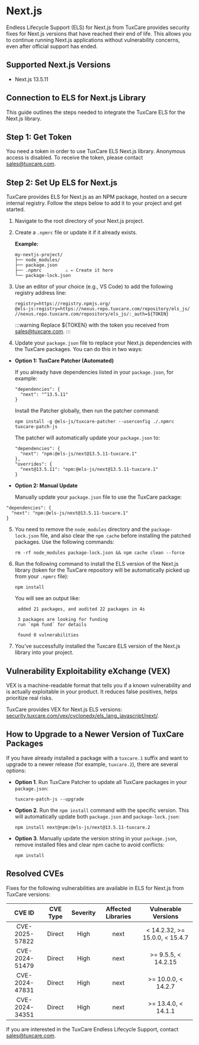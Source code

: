 # Next.js

Endless Lifecycle Support (ELS) for Next.js from TuxCare provides security fixes for Next.js versions that have reached their end of life. This allows you to continue running Next.js applications without vulnerability concerns, even after official support has ended.

## Supported Next.js Versions

* Next.js 13.5.11

## Connection to ELS for Next.js Library

This guide outlines the steps needed to integrate the TuxCare ELS for the Next.js library.

## Step 1: Get Token

You need a token in order to use TuxCare ELS Next.js library. Anonymous access is disabled. To receive the token, please contact [sales@tuxcare.com](mailto:sales@tuxcare.com).

## Step 2: Set Up ELS for Next.js

TuxCare provides ELS for Next.js as an NPM package, hosted on a secure internal registry. Follow the steps below to add it to your project and get started.

1. Navigate to the root directory of your Next.js project.
2. Create a `.npmrc` file or update it if it already exists.

   **Example:**

   ```text
   my-nextjs-project/
   ├── node_modules/
   ├── package.json
   ├── .npmrc         ⚠️ ← Create it here
   └── package-lock.json
   ```

3. Use an editor of your choice (e.g., VS Code) to add the following registry address line:

   <CodeWithCopy>

   ```text
   registry=https://registry.npmjs.org/
   @els-js:registry=https://nexus.repo.tuxcare.com/repository/els_js/
   //nexus.repo.tuxcare.com/repository/els_js/:_auth=${TOKEN}
   ```

   </CodeWithCopy>

   :::warning
   Replace ${TOKEN} with the token you received from [sales@tuxcare.com](mailto:sales@tuxcare.com).
   :::

4. Update your `package.json` file to replace your Next.js dependencies with the TuxCare packages. You can do this in two ways:

  * **Option 1: TuxCare Patcher (Automated)**

    If you already have dependencies listed in your `package.json`, for example:

    ```text
    "dependencies": {
      "next": "^13.5.11"
    }
    ```

    Install the Patcher globally, then run the patcher command:

    <CodeWithCopy>

    ```text
    npm install -g @els-js/tuxcare-patcher --userconfig ./.npmrc
    tuxcare-patch-js
    ```

    </CodeWithCopy>

    The patcher will automatically update your `package.json` to:

    ```text
    "dependencies": {
      "next": "npm:@els-js/next@13.5.11-tuxcare.1"
    },
    "overrides": {
      "next@13.5.11": "npm:@els-js/next@13.5.11-tuxcare.1"
    }
    ```
    
  * **Option 2: Manual Update**

     Manually update your `package.json` file to use the TuxCare package:

   <CodeWithCopy>

   ```text
   "dependencies": {
     "next": "npm:@els-js/next@13.5.11-tuxcare.1"
   }
   ```

   </CodeWithCopy>

5. You need to remove the `node_modules` directory and the `package-lock.json` file, and also clear the `npm cache` before installing the patched packages. Use the following commands:
   
   <CodeWithCopy>

   ```text
   rm -rf node_modules package-lock.json && npm cache clean --force
   ```

   </CodeWithCopy>

6. Run the following command to install the ELS version of the Next.js library (token for the TuxCare repository will be automatically picked up from your `.npmrc` file):

   <CodeWithCopy>

   ```text
   npm install
   ```

   </CodeWithCopy>

   You will see an output like:

   ```text
    added 21 packages, and audited 22 packages in 4s

    3 packages are looking for funding
    run `npm fund` for details
    
    found 0 vulnerabilities
   ```

7. You've successfully installed the Tuxcare ELS version of the Next.js library into your project.

## Vulnerability Exploitability eXchange (VEX) 

VEX is a machine-readable format that tells you if a known vulnerability and is actually exploitable in your product. It reduces false positives, helps prioritize real risks.

TuxCare provides VEX for Next.js ELS versions: [security.tuxcare.com/vex/cyclonedx/els_lang_javascript/next/](https://security.tuxcare.com/vex/cyclonedx/els_lang_javascript/next/).

## How to Upgrade to a Newer Version of TuxCare Packages

If you have already installed a package with a `tuxcare.1` suffix and want to upgrade to a newer release (for example, `tuxcare.2`), there are several options:

* **Option 1**. Run TuxCare Patcher to update all TuxCare packages in your `package.json`:

  <CodeWithCopy>

  ```text
  tuxcare-patch-js --upgrade
  ```

  </CodeWithCopy>

* **Option 2**. Run the `npm install` command with the specific version. This will automatically update both `package.json` and `package-lock.json`:

  <CodeWithCopy>

  ```text
  npm install next@npm:@els-js/next@13.5.11-tuxcare.2
  ```

  </CodeWithCopy>

* **Option 3**. Manually update the version string in your `package.json`, remove installed files and clear npm cache to avoid conflicts:

  <CodeWithCopy>

  ```text
  npm install
  ```

  </CodeWithCopy>

## Resolved CVEs

Fixes for the following vulnerabilities are available in ELS for Next.js from TuxCare versions:

|     CVE ID     | CVE Type | Severity | Affected Libraries |      Vulnerable Versions       |
|:--------------:| :------: |:--------:|:------------------:|:------------------------------:|
| CVE-2025-57822 | Direct   | High     |        next        | < 14.2.32, >= 15.0.0, < 15.4.7 |
| CVE-2024-51479 | Direct   | High     |        next        |      >= 9.5.5, < 14.2.15       |
| CVE-2024-47831 | Direct   | High     |        next        |      >= 10.0.0, < 14.2.7       |
| CVE-2024-34351 | Direct   | High     |        next        |      >= 13.4.0, < 14.1.1       |

If you are interested in the TuxCare Endless Lifecycle Support, contact [sales@tuxcare.com](mailto:sales@tuxcare.com).
